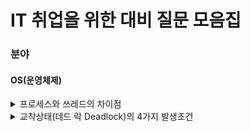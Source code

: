 # IT 취업을 위한 대비 질문 모음집

### 분야
#### OS(운영체제)
<details markdown="1">
<summary>프로세스와 쓰레드의 차이점</summary>

프로세스 : 간단히 말하면 실행중인 프로그램<br>
쓰레드 : 경량화 된 프로세스<br>
운영체제는 자원을 효율적으로 사용하려고 함. --> 쓰레드를 사용하면 프로세스에 비해서<br>
생성할 때 오버헤드도 적고 공유된 자원에 대해서도 오버헤드가 적음.<br>
그리고 쓰레드를 사용하면 병렬성을 높일 수 있음.<br>

</details>

<details markdown="1">
<summary>교착상태(데드 락 Deadlock)의 4가지 발생조건</summary>

1. 자원점유와 대기
  - 프로세스가 자원을 최소 하나는 보유해야함 / 다른 프로세스에 할당된 자원을 점유하기 위해선 대기하는 프로세스가 있어야함(대기해야한다는거)
2. 비선점
  - 이미 할당된 자원을 뺏을 수 없음(자원 약탈 불가능)
3. 순환적 자원 요구
  - 말 그대로임 대기 프로세스 집합이 순환 형태로 자원을 기다려야 한다는거임
4. 상호배제
  - 한번의 하나의 프로세스만 해당 자원을 사용하게 해주는거
해결법
- 예방
 - 발생 조건 4가지 중 하나라도 차단하는거
- 회피
 - 
- 탐지/회복
</details>
